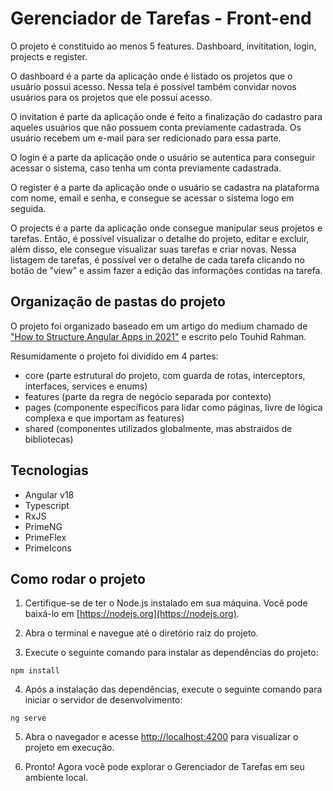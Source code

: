 # Gerenciador de Tarefas - Front-end

O projeto é constituido ao menos 5 features. Dashboard, invititation, login, projects e register.

O dashboard é a parte da aplicação onde é listado os projetos que o usuário possui acesso. Nessa tela é possível também convidar novos usuários para os projetos que ele possuí acesso.

O invitation é parte da aplicação onde é feito a finalização do cadastro para aqueles usuários que não possuem conta previamente cadastrada. Os usuário recebem um e-mail para ser redicionado para essa parte.

O login é a parte da aplicação onde o usuário se autentica para conseguir acessar o sistema, caso tenha um conta previamente cadastrada.

O register é a parte da aplicação onde o usuário se cadastra na plataforma com nome, email e senha, e consegue se acessar o sistema logo em seguida.

O projects é a parte da aplicação onde consegue manipular seus projetos e tarefas. Então, é possível visualizar o detalhe do projeto, editar e excluir, além disso, ele consegue visualizar suas tarefas e criar novas. Nessa listagem de tarefas, é possível ver o detalhe de cada tarefa clicando no botão de "view" e assim fazer a edição das informações contidas na tarefa.

## Organização de pastas do projeto

O projeto foi organizado baseado em um artigo do medium chamado de ["How to Structure Angular Apps in 2021"](https://javascript.plainenglish.io/how-to-structure-angular-apps-in-2021-a0bdd481ad0d) e escrito pelo Touhid Rahman.

Resumidamente o projeto foi dividido em 4 partes:

- core (parte estrutural do projeto, com guarda de rotas, interceptors, interfaces, services e enums)
- features (parte da regra de negócio separada por contexto)
- pages (componente específicos para lidar como páginas, livre de lógica complexa e que importam as features)
- shared (componentes utilizados globalmente, mas abstraidos de bibliotecas)

## Tecnologias

- Angular v18
- Typescript
- RxJS
- PrimeNG
- PrimeFlex
- PrimeIcons

## Como rodar o projeto

1. Certifique-se de ter o Node.js instalado em sua máquina. Você pode baixá-lo em [https://nodejs.org](https://nodejs.org).

2. Abra o terminal e navegue até o diretório raiz do projeto.

3. Execute o seguinte comando para instalar as dependências do projeto:

```
npm install
```

4. Após a instalação das dependências, execute o seguinte comando para iniciar o servidor de desenvolvimento:

```
ng serve
```

5. Abra o navegador e acesse [http://localhost:4200](http://localhost:4200) para visualizar o projeto em execução.

6. Pronto! Agora você pode explorar o Gerenciador de Tarefas em seu ambiente local.
